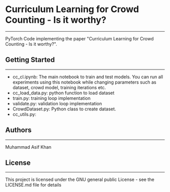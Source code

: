# Curriculum Learning for Crowd Counting - Is it worthy?
<hr>

PyTorch Code implementing the paper "Curriculum Learning for Crowd Counting - Is it worthy?".

## Getting Started
<hr>

- cc_cl.ipynb:  The main notebook to train and test models. You can run all experiments using this notebook while changing parameters such as dataset, crowd model, training iterations etc.
- cc_load_data.py:  python function to load dataset
- train.py: training loop implementation
- validate.py:  validation loop implementation
- CrowdDataset.py:  Python class to create dataset.
- cc_utils.py:

## Authors
<hr>
Muhammad Asif Khan

## License
<hr>
This project is licensed under the GNU general public License - see the LICENSE.md file for details
